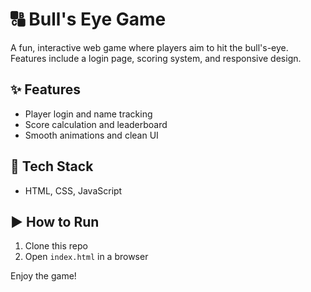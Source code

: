 # 🔠 Bull's Eye Game

A fun, interactive web game where players aim to hit the bull's-eye. Features include a login page, scoring system, and responsive design.

## ✨ Features
- Player login and name tracking
- Score calculation and leaderboard
- Smooth animations and clean UI

## 💪 Tech Stack
- HTML, CSS, JavaScript

## ▶️ How to Run
1. Clone this repo
2. Open `index.html` in a browser

Enjoy the game!
